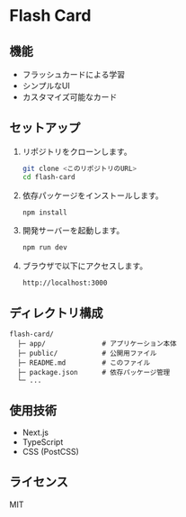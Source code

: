 # Flash Card  

## 機能

- フラッシュカードによる学習
- シンプルなUI
- カスタマイズ可能なカード

## セットアップ

1. リポジトリをクローンします。

   ```bash
   git clone <このリポジトリのURL>
   cd flash-card
   ```

2. 依存パッケージをインストールします。

   ```bash
   npm install
   ```

3. 開発サーバーを起動します。

   ```bash
   npm run dev
   ```

4. ブラウザで以下にアクセスします。

   ```
   http://localhost:3000
   ```

## ディレクトリ構成

```
flash-card/
  ├─ app/              # アプリケーション本体
  ├─ public/           # 公開用ファイル
  ├─ README.md         # このファイル
  ├─ package.json      # 依存パッケージ管理
  └─ ...
```

## 使用技術

- Next.js
- TypeScript
- CSS (PostCSS)

## ライセンス

MIT

